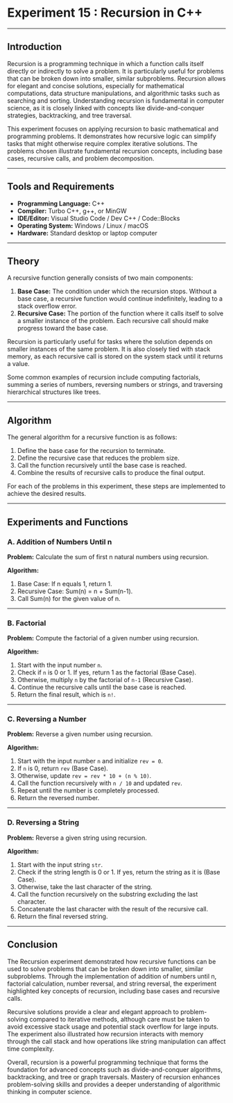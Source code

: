 # Experiment 15 : Recursion in C++

---

## Introduction

Recursion is a programming technique in which a function calls itself directly or indirectly to solve a problem. It is particularly useful for problems that can be broken down into smaller, similar subproblems. Recursion allows for elegant and concise solutions, especially for mathematical computations, data structure manipulations, and algorithmic tasks such as searching and sorting. Understanding recursion is fundamental in computer science, as it is closely linked with concepts like divide-and-conquer strategies, backtracking, and tree traversal.

This experiment focuses on applying recursion to basic mathematical and programming problems. It demonstrates how recursive logic can simplify tasks that might otherwise require complex iterative solutions. The problems chosen illustrate fundamental recursion concepts, including base cases, recursive calls, and problem decomposition.

---

## Tools and Requirements  
- **Programming Language:** C++  
- **Compiler:** Turbo C++, g++, or MinGW  
- **IDE/Editor:** Visual Studio Code / Dev C++ / Code::Blocks  
- **Operating System:** Windows / Linux / macOS  
- **Hardware:** Standard desktop or laptop computer  

---


## Theory

A recursive function generally consists of two main components:  

1. **Base Case:** The condition under which the recursion stops. Without a base case, a recursive function would continue indefinitely, leading to a stack overflow error.  
2. **Recursive Case:** The portion of the function where it calls itself to solve a smaller instance of the problem. Each recursive call should make progress toward the base case.

Recursion is particularly useful for tasks where the solution depends on smaller instances of the same problem. It is also closely tied with stack memory, as each recursive call is stored on the system stack until it returns a value.

Some common examples of recursion include computing factorials, summing a series of numbers, reversing numbers or strings, and traversing hierarchical structures like trees.

---

## Algorithm

The general algorithm for a recursive function is as follows:  

1. Define the base case for the recursion to terminate.  
2. Define the recursive case that reduces the problem size.  
3. Call the function recursively until the base case is reached.  
4. Combine the results of recursive calls to produce the final output.  

For each of the problems in this experiment, these steps are implemented to achieve the desired results.

---

## Experiments and Functions

### A. Addition of Numbers Until n

**Problem:** Calculate the sum of first n natural numbers using recursion.  

**Algorithm:**
1. Base Case: If n equals 1, return 1.  
2. Recursive Case: Sum(n) = n + Sum(n-1).  
3. Call Sum(n) for the given value of n.  

---

### B. Factorial

**Problem:** Compute the factorial of a given number using recursion.  

**Algorithm:**
1. Start with the input number `n`.  
2. Check if `n` is 0 or 1. If yes, return 1 as the factorial (Base Case).  
3. Otherwise, multiply `n` by the factorial of `n-1` (Recursive Case).  
4. Continue the recursive calls until the base case is reached.  
5. Return the final result, which is `n!`.  


---

### C. Reversing a Number

**Problem:** Reverse a given number using recursion.  

**Algorithm:**
1. Start with the input number `n` and initialize `rev = 0`.  
2. If `n` is 0, return `rev` (Base Case).  
3. Otherwise, update `rev = rev * 10 + (n % 10)`.  
4. Call the function recursively with `n / 10` and updated `rev`.  
5. Repeat until the number is completely processed.  
6. Return the reversed number.  

---

### D. Reversing a String

**Problem:** Reverse a given string using recursion.  

**Algorithm:**
1. Start with the input string `str`.  
2. Check if the string length is 0 or 1. If yes, return the string as it is (Base Case).  
3. Otherwise, take the last character of the string.  
4. Call the function recursively on the substring excluding the last character.  
5. Concatenate the last character with the result of the recursive call.  
6. Return the final reversed string.  


--- 
## Conclusion

The Recursion experiment demonstrated how recursive functions can be used to solve problems that can be broken down into smaller, similar subproblems. Through the implementation of addition of numbers until n, factorial calculation, number reversal, and string reversal, the experiment highlighted key concepts of recursion, including base cases and recursive calls. 

Recursive solutions provide a clear and elegant approach to problem-solving compared to iterative methods, although care must be taken to avoid excessive stack usage and potential stack overflow for large inputs. The experiment also illustrated how recursion interacts with memory through the call stack and how operations like string manipulation can affect time complexity. 

Overall, recursion is a powerful programming technique that forms the foundation for advanced concepts such as divide-and-conquer algorithms, backtracking, and tree or graph traversals. Mastery of recursion enhances problem-solving skills and provides a deeper understanding of algorithmic thinking in computer science.
